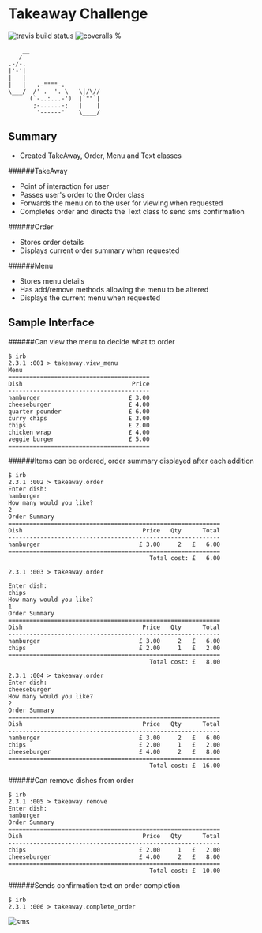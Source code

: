 Takeaway Challenge
=================
![travis build status](https://travis-ci.org/kennbarr/takeaway-challenge.svg?branch=master)
![coveralls %](https://camo.githubusercontent.com/4737694e90d77508f7479936da33cefdf92ee345/68747470733a2f2f636f766572616c6c732e696f2f6275696c64732f363436393534302f6261646765)

```
    __
   /
.-/-.
|'-'|
|   |
|   |   .-""""-.
\___/  /' .  '. \   \|/\//
      (`-..:...-')  |`""`|
       ;-......-;   |    |
        '------'    \____/

```

Summary
---------

* Created TakeAway, Order, Menu and Text classes

######TakeAway
* Point of interaction for user
* Passes user's order to the Order class
* Forwards the menu on to the user for viewing when requested
* Completes order and directs the Text class to send sms confirmation

######Order
* Stores order details
* Displays current order summary when requested

######Menu
* Stores menu details
* Has add/remove methods allowing the menu to be altered
* Displays the current menu when requested

Sample Interface
-------

######Can view the menu to decide what to order
```
$ irb
2.3.1 :001 > takeaway.view_menu
Menu
========================================
Dish                               Price
----------------------------------------
hamburger                         £ 3.00
cheeseburger                      £ 4.00
quarter pounder                   £ 6.00
curry chips                       £ 3.00
chips                             £ 2.00
chicken wrap                      £ 4.00
veggie burger                     £ 5.00
========================================
```

######Items can be ordered, order summary displayed after each addition
```
$ irb
2.3.1 :002 > takeaway.order
Enter dish:
hamburger
How many would you like?
2
Order Summary
============================================================
Dish                                  Price   Qty      Total
------------------------------------------------------------
hamburger                            £ 3.00     2   £   6.00
============================================================
                                        Total cost: £   6.00

2.3.1 :003 > takeaway.order

Enter dish:
chips
How many would you like?
1
Order Summary
============================================================
Dish                                  Price   Qty      Total
------------------------------------------------------------
hamburger                            £ 3.00     2   £   6.00
chips                                £ 2.00     1   £   2.00
============================================================
                                        Total cost: £   8.00

2.3.1 :004 > takeaway.order
Enter dish:
cheeseburger
How many would you like?
2
Order Summary
============================================================
Dish                                  Price   Qty      Total
------------------------------------------------------------
hamburger                            £ 3.00     2   £   6.00
chips                                £ 2.00     1   £   2.00
cheeseburger                         £ 4.00     2   £   8.00
============================================================
                                        Total cost: £  16.00                    
```

######Can remove dishes from order
```
$ irb
2.3.1 :005 > takeaway.remove
Enter dish:
hamburger
Order Summary
============================================================
Dish                                  Price   Qty      Total
------------------------------------------------------------
chips                                £ 2.00     1   £   2.00
cheeseburger                         £ 4.00     2   £   8.00
============================================================
                                        Total cost: £  10.00
```

######Sends confirmation text on order completion
```
$ irb
2.3.1 :006 > takeaway.complete_order
```
![sms](http://www.kennethbarrett.com//sms.jpg)
